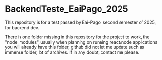 # BackendTeste_EaiPago_2025
This repository is for a test passed by Eai-Pago, second semester of 2025, for backend dev.

There is one folder missing in this repository for the project to work, the "node_modules", usually when planning on running react/node applications you will already have this folder, github did not let me update such as immense folder, lot of archives. If in any doubt, contact me please.
